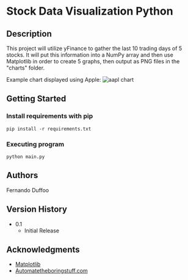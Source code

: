 # Stock Data Visualization Python

## Description

This project will utilize yFinance to gather the last 10 trading days of 5 stocks. It will put this information into a NumPy array and then use Matplotlib in order to create 5 graphs, then output as PNG files in the "charts" folder.

Example chart displayed using Apple:
![aapl chart](https://github.com/user-attachments/assets/ce272dde-ff11-4a4a-b7f1-547c3c984505)

## Getting Started

### Install requirements with pip

````
pip install -r requirements.txt
````

### Executing program

```
python main.py
```

## Authors

Fernando Duffoo

## Version History

* 0.1
    * Initial Release

## Acknowledgments

* [Matplotlib](https://matplotlib.org/stable/tutorials/pyplot.html)
* [Automatetheboringstuff.com](https://automatetheboringstuff.com/)
  
